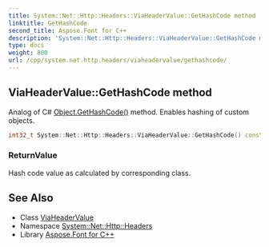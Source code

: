 ```yaml
---
title: System::Net::Http::Headers::ViaHeaderValue::GetHashCode method
linktitle: GetHashCode
second_title: Aspose.Font for C++
description: 'System::Net::Http::Headers::ViaHeaderValue::GetHashCode method. Analog of C# Object.GetHashCode() method. Enables hashing of custom objects in C++.'
type: docs
weight: 800
url: /cpp/system.net.http.headers/viaheadervalue/gethashcode/
---
```

## ViaHeaderValue::GetHashCode method


Analog of C# [Object.GetHashCode()](../../../system/object/gethashcode/) method. Enables hashing of custom objects.

```cpp
int32_t System::Net::Http::Headers::ViaHeaderValue::GetHashCode() const override
```


### ReturnValue

Hash code value as calculated by corresponding class.

## See Also

* Class [ViaHeaderValue](../)
* Namespace [System::Net::Http::Headers](../../)
* Library [Aspose.Font for C++](../../../)
